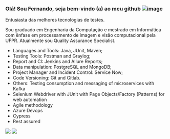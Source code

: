 ### Olá! Sou Fernando, seja bem-vindo (a) ao meu github ![image](https://user-images.githubusercontent.com/11826920/172073951-0f590e3e-cde6-484b-a779-d76734471a0b.png)


Entusiasta das melhores tecnologias de testes.

Sou graduado em Engenharia da Computação e mestrado em Informática com ênfase em processamento de imagem e visão computacional pela UFPR.
Atualmente sou Quality Assurance  Specialist.


- Languages and Tools: Java, JUnit, Maven;
- Testing Tools: Postman and Graylog;
- Report and CI: Jenkins and Allure Reports;
- Data manipulation: PostgreSQL and MongoDB;
- Project Manager and Incident Control: Service Now;
- Code Versioning: Git and Gitlab.
- Others: Testing consumption and messaging of microservices with Kafka
- Selenium Webdriver with JUnit with Page Objects/Factory (Patterns) for web automation
- Agile methodology  
- Azure Devops
- Cypress
- Rest assured


<div> 
  <a href = "mailto:fesilva.eduardo@hotmail.com"><img src="https://img.shields.io/badge/Microsoft_Outlook-0078D4?style=for-the-badge&logo=microsoft-outlook&logoColor=white" target="_blank"></a>
  <a href="https://www.linkedin.com/in/fernando-eduardo-da-silva-msc-183678a1" target="_blank"><img src="https://img.shields.io/badge/-LinkedIn-%230077B5?style=for-the-badge&logo=linkedin&logoColor=white" target="_blank"></a>     
</div>
